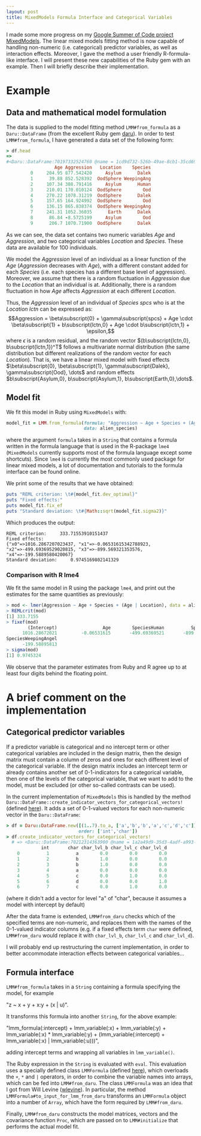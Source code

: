 ```yaml
---
layout: post
title: MixedModels Formula Interface and Categorical Variables
---
```


I made some more progress on my [Google Summer of Code project MixedModels](https://github.com/agisga/MixedModels).
The linear mixed models fitting method is now capable of handling non-numeric (i.e. categorical) predictor variables, as well as interaction effects. Moreover, I gave the method a user friendly R-formula-like interface.
I will present these new capabilities of the Ruby gem with an example. Then I will briefly describe their implementation.

# Example

## Data and mathematical model formulation

The data is supplied to the model fitting method `LMM#from_formula` as a `Daru::DataFrame` (from the excellent Ruby gem [daru](https://github.com/v0dro/daru.git)). In order to test `LMM#from_formula`, I have generated a data set of the following form:

```Ruby
> df.head
=> 
#<Daru::DataFrame:70197332524760 @name = 1cd9d732-526b-49ae-8cb1-35cd69541c87 @size = 10>
                  Age Aggression   Location    Species 
         0     204.95 877.542420     Asylum      Dalek 
         1      39.88 852.528392  OodSphere WeepingAng 
         2     107.34 388.791416     Asylum      Human 
         3     210.01 170.010124  OodSphere        Ood 
         4     270.22 1078.31219  OodSphere      Dalek 
         5     157.65 164.924992  OodSphere        Ood 
         6     136.15 865.838374  OodSphere WeepingAng 
         7     241.31 1052.36035      Earth      Dalek 
         8      86.84 -8.5725199     Asylum        Ood 
         9      206.7 1070.71900  OodSphere      Dalek 
```

As we can see, the data set contains two numeric variables *Age* and *Aggression*, and two categorical variables *Location* and *Species*. These data are available for 100 individuals.

We model the *Aggression* level of an individual as a linear function of the *Age* (*Aggression* decreases with *Age*), with a different constant added for each *Species* (i.e. each species has a different base level of aggression). Moreover, we assume that there is a random fluctuation in *Aggression* due to the *Location* that an individual is at. Additionally, there is a random fluctuation in how *Age* affects *Aggression* at each different *Location*. 

Thus, the *Aggression* level of an individual of *Species* $spcs$ who is at the *Location* $lctn$ can be expressed as:
$$Aggression = \beta\subscript{0} + \gamma\subscript{spcs} + Age \cdot \beta\subscript{1} + b\subscript{lctn,0} + Age \cdot b\subscript{lctn,1} + \epsilon,$$
where $\epsilon$ is a random residual, and the random vector $(b\subscript{lctn,0}, b\subscript{lctn,1})^T$ follows a multivariate normal distribution (the same distribution but different realizations of the random vector for each *Location*). That is, we have a linear mixed model with fixed effects $\beta\subscript{0}, \beta\subscript{1}, \gamma\subscript{Dalek}, \gamma\subscript{Ood}, \dots$ and random effects $b\subscript{Asylum,0}, b\subscript{Asylum,1}, b\subscript{Earth,0},\dots$.

## Model fit

We fit this model in Ruby using `MixedModels` with:

```Ruby
model_fit = LMM.from_formula(formula: "Aggression ~ Age + Species + (Age | Location)", 
                             data: alien_species)
```

where the argument `formula` takes in a `String` that contains a formula written in the formula language that is used in the R-package `lme4` (`MixedModels` currently supports most of the formula language except some shortcuts).
Since `lme4` is currently the most commonly used package for linear mixed models, a lot of documentation and tutorials to the formula interface can be found online. 

We print some of the results that we have obtained:

```Ruby
puts "REML criterion: \t#{model_fit.dev_optimal}"
puts "Fixed effects:"
puts model_fit.fix_ef
puts "Standard deviation: \t#{Math::sqrt(model_fit.sigma2)}"
```

Which produces the output:

```
REML criterion: 	333.71553910151437
Fixed effects:
{"x0"=>1016.2867207023437, "x1"=>-0.06531615342788923, 
"x2"=>-499.69369529020815, "x3"=>-899.569321353576, 
"x4"=>-199.5889580420067}
Standard deviation: 	0.9745169802141329
```

### Comparison with R lme4

We fit the same model in R using the package `lme4`, and print out the estimates for the same quantities as previously:

```R
> mod <- lmer(Aggression ~ Age + Species + (Age | Location), data = alien.species)
> REMLcrit(mod)
[1] 333.7155
> fixef(mod)
        (Intercept)                 Age        SpeciesHuman          SpeciesOod 
      1016.28672021         -0.06531615       -499.69369521       -899.56932076 
SpeciesWeepingAngel 
      -199.58895813 
> sigma(mod)
[1] 0.9745324
```

We observe that the parameter estimates from Ruby and R agree up to at least four digits behind the floating point. 

# A brief comment on the implementation

## Categorical predictor variables

If a predictor variable is categorical and no intercept term or other categorical variables are included in the design matrix, then the design matrix must contain a column of zeros and ones for each different level of the categorical variable. If the design matrix includes an intercept term or already contains another set of 0-1-indicators for a categorical variable, then one of the levels of the categorical variable, that we want to add to the model, must be excluded (or other so-called contrasts can be used).

In the current implementation of `MixedModels` this is handled by the method `Daru::DataFrame::create_indicator_vectors_for_categorical_vectors!` (defined [here](https://github.com/agisga/MixedModels/blob/master/lib/MixedModels/daru_methods.rb#L90)). It adds a set of 0-1-valued vectors for each non-numeric vector in the `Daru::DataFrame`:

```Ruby
> df = Daru::DataFrame.new([(1..7).to_a, ['a','b','b','a','c','d','c']],
                           order: ['int','char']) 
> df.create_indicator_vectors_for_categorical_vectors!
  # => <Daru::DataFrame:70212314363900 @name = 1a2a49d9-35d3-4adf-a993-5266d7d79442 @size = 7>
             int       char char_lvl_b char_lvl_c char_lvl_d 
    0          1          a        0.0        0.0        0.0 
    1          2          b        1.0        0.0        0.0 
    2          3          b        1.0        0.0        0.0 
    3          4          a        0.0        0.0        0.0 
    4          5          c        0.0        1.0        0.0 
    5          6          d        0.0        0.0        1.0 
    6          7          c        0.0        1.0        0.0
```

(where it didn't add a vector for level "a" of "char", because it assumes a model with intercept by default)

After the data frame is extended, `LMM#from_daru` checks which of the specified terms are non-numeric, and replaces them with the names of the 0-1-valued indicator columns (e.g. if a fixed effects term `char` were defined, `LMM#from_daru` would replace it with `char_lvl_b`, `char_lvl_c` and `char_lvl_d`).

I will probably end up restructuring the current implementation, in order to better accommodate interaction effects between categorical variables...

## Formula interface

`LMM#from_formula` takes in a `String` containing a formula specifying the model, for example 

"z ~ x + y + x:y + (x | u)".

It transforms this formula into another `String`, for the above example:

"lmm\_formula(:intercept) + lmm\_variable(:x) + lmm\_variable(:y) + lmm\_variable(:x) * lmm\_variable(:y) + (lmm\_variable(:intercept) + lmm\_variable(:x) | lmm\_variable(:u)))",

adding intercept terms and wrapping all variables in `lmm_variable()`.

The Ruby expression in the `String` is evaluated with `eval`. This evaluation uses a specially defined class `LMMFormula` (defined [here](https://github.com/agisga/MixedModels/blob/master/lib/MixedModels/LMMFormula.rb)), which overloads the `+`, `*` and `|` operators, in order to combine the variable names into arrays, which can be fed into `LMM#from_daru`. The class `LMMFormula` was an idea that I got from Will Levine ([wlevine](https://github.com/wlevine)). In particular, the method `LMMFormula#to_input_for_lmm_from_daru` transforms an `LMMFormula` object into a number of `Array`, which have the form required by `LMM#from_daru`.

Finally, `LMM#from_daru` constructs the model matrices, vectors and the covariance function `Proc`, which are passed on to `LMM#initialize` that performs the actual model fit.


